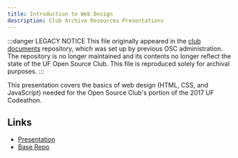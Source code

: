 ```yaml
---
title: Introduction to Web Design
description: Club Archive Resources Presentations
---
```


:::danger LEGACY NOTICE
This file originally appeared in the [club documents](https://github.com/ufosc/club-documents) repository, which was set up by previous OSC administration. The repository is no longer maintained and its contents no longer reflect the state of the UF Open Source Club. This file is reproduced solely for archival purposes.
:::

This presentation covers the basics of web design (HTML, CSS, and JavaScript) needed for the Open Source Club's portion of the 2017 UF Codeathon.

## Links

- [Presentation](https://docs.google.com/presentation/d/1SEvn_gw0kMgYE0qlQFKykHvipQcBDvZA1nhGDQkOgTE/edit?usp=sharing)
- [Base Repo](https://github.com/ufosc/secret-agent-calculator)
